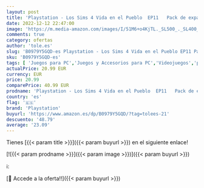 ```yaml
---
layout: post
title: 'Playstation - Los Sims 4 Vida en el Pueblo  EP11   Pack de expansión  PC/Mac  Videojuegos  Caja con código de descarga  Castellano'
date: 2022-12-12 22:47:00
image: 'https://m.media-amazon.com/images/I/51M6+o4KjTL._SL500_._SL400_.jpg'
comments: true
category: ofertas
author: 'tole.es'
slug: 'B0979Y5GQD-es Playstation - Los Sims 4 Vida en el Pueblo EP11 Pack de...'
sku: 'B0979Y5GQD-es'
tags: [ 'Juegos para PC','Juegos y Accesorios para PC','Videojuegos','playstation','🇪🇸', ]
actualPrice: 20.99 EUR
currency: EUR
price: 20.99
comparePrice: 40.99 EUR
prodname: 'Playstation - Los Sims 4 Vida en el Pueblo  EP11   Pack de expansión  PC/Mac  Videojuegos  Caja con código de descarga  Castellano'
country: 'es'
flag: '🇪🇸'
brand: 'Playstation'
buyurl: 'https://www.amazon.es/dp/B0979Y5GQD/?tag=tolees-21'
descuento: '48.79'
average: '23.09'
---
```


Tienes [{{< param title >}}]({{< param buyurl >}}) en el siguiente enlace!

[![{{< param prodname >}}]({{< param image >}})]({{< param buyurl >}})

ℹ️:


[🛒 Accede a la oferta!!]({{< param buyurl >}})
